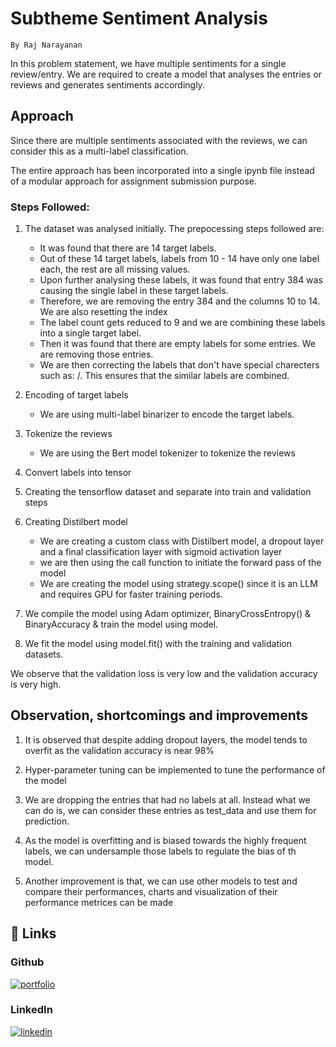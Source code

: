 
# Subtheme Sentiment Analysis
    By Raj Narayanan

In this problem statement, we have multiple sentiments for a single review/entry. We are required to create a model that analyses the entries or reviews and generates sentiments accordingly.


## Approach

Since there are multiple sentiments associated with the reviews, we can consider this as a multi-label classification.

The entire approach has been incorporated into a single ipynb file instead of a modular approach for assignment submission purpose.

### Steps Followed:

1) The dataset was analysed initially. The prepocessing steps followed are:
    - It was found that there are 14 target labels.
    - Out of these 14 target labels, labels from 10 - 14 have only one label each, the rest are all missing values.
    - Upon further analysing these labels, it was found that entry 384 was causing the single label in these target labels.
    - Therefore, we are removing the entry 384 and the columns 10 to 14. We are also resetting the index
    - The label count gets reduced to 9 and we are combining these labels into a single target label.
    - Then it was found that there are empty labels for some entries. We are removing those entries.
    - We are then correcting the labels that don't have special charecters such as: /. This ensures that the similar labels are combined.

2) Encoding of target labels
    - We are using multi-label binarizer to encode the target labels.

3) Tokenize the reviews
    - We are using the Bert model tokenizer to tokenize the reviews

4) Convert labels into tensor

5) Creating the tensorflow dataset and separate into train and validation steps

6) Creating Distilbert model
    - We are creating a custom class with Distilbert model, a dropout layer and a final classification layer with sigmoid activation layer
    - we are then using the call function to initiate the forward pass of the model
    - We are creating the model using strategy.scope() since it is an LLM and requires GPU for faster training periods.

7) We compile the model using Adam optimizer, BinaryCrossEntropy() & BinaryAccuracy & train the model using model.

8) We fit the model using model.fit() with the training and validation datasets.

We observe that the validation loss is very low and the validation accuracy is very high.

## Observation, shortcomings and improvements

1) It is observed that despite adding dropout layers, the model tends to overfit as the validation accuracy is near 98%

2) Hyper-parameter tuning can be implemented to tune the performance of the model 

3) We are dropping the entries that had no labels at all. Instead what we can do is, we can consider these entries as test_data and use them for prediction.

4) As the model is overfitting and is biased towards the highly frequent labels, we can undersample those labels to regulate the bias of th model.

5) Another improvement is that, we can use other models to test and compare their performances, charts and visualization of their performance metrices can be made
## 🔗 Links
### Github
[![portfolio](https://img.shields.io/badge/my_portfolio-000?style=for-the-badge&logo=ko-fi&logoColor=white)](https://github.com/Raj-Narayanan-B)

### LinkedIn
[![linkedin](https://img.shields.io/badge/linkedin-0A66C2?style=for-the-badge&logo=linkedin&logoColor=white)](https://www.linkedin.com/in/raj-narayanan-balaji/)
